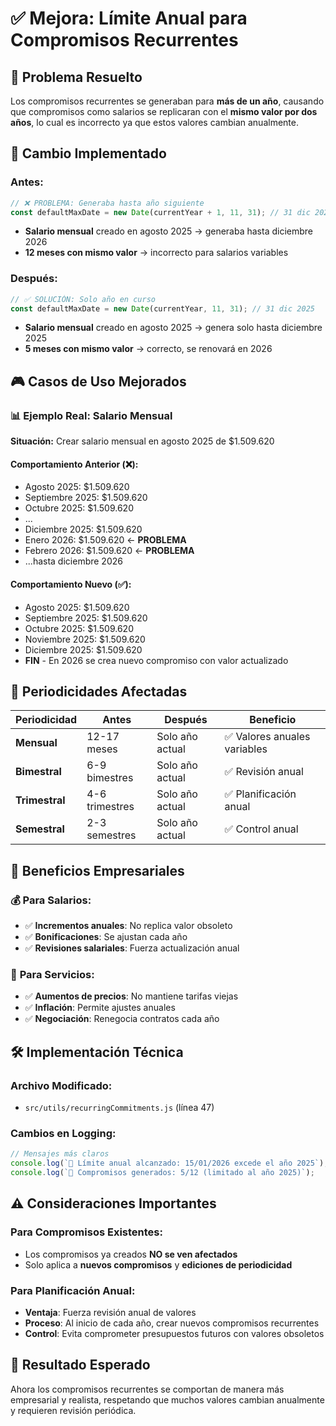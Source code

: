 # ✅ Mejora: Límite Anual para Compromisos Recurrentes

## 🎯 **Problema Resuelto**
Los compromisos recurrentes se generaban para **más de un año**, causando que compromisos como salarios se replicaran con el **mismo valor por dos años**, lo cual es incorrecto ya que estos valores cambian anualmente.

## 📅 **Cambio Implementado**

### **Antes:**
```javascript
// ❌ PROBLEMA: Generaba hasta año siguiente
const defaultMaxDate = new Date(currentYear + 1, 11, 31); // 31 dic 2026
```
- **Salario mensual** creado en agosto 2025 → generaba hasta diciembre 2026
- **12 meses con mismo valor** → incorrecto para salarios variables

### **Después:**
```javascript
// ✅ SOLUCIÓN: Solo año en curso
const defaultMaxDate = new Date(currentYear, 11, 31); // 31 dic 2025
```
- **Salario mensual** creado en agosto 2025 → genera solo hasta diciembre 2025
- **5 meses con mismo valor** → correcto, se renovará en 2026

## 🎮 **Casos de Uso Mejorados**

### 📊 **Ejemplo Real: Salario Mensual**
**Situación:** Crear salario mensual en agosto 2025 de $1.509.620

#### **Comportamiento Anterior (❌):**
- Agosto 2025: $1.509.620
- Septiembre 2025: $1.509.620  
- Octubre 2025: $1.509.620
- ...
- Diciembre 2025: $1.509.620
- Enero 2026: $1.509.620 ← **PROBLEMA**
- Febrero 2026: $1.509.620 ← **PROBLEMA**
- ...hasta diciembre 2026

#### **Comportamiento Nuevo (✅):**
- Agosto 2025: $1.509.620
- Septiembre 2025: $1.509.620
- Octubre 2025: $1.509.620
- Noviembre 2025: $1.509.620
- Diciembre 2025: $1.509.620
- **FIN** - En 2026 se crea nuevo compromiso con valor actualizado

## 🔄 **Periodicidades Afectadas**

| Periodicidad | Antes | Después | Beneficio |
|--------------|-------|---------|-----------|
| **Mensual** | 12-17 meses | Solo año actual | ✅ Valores anuales variables |
| **Bimestral** | 6-9 bimestres | Solo año actual | ✅ Revisión anual |
| **Trimestral** | 4-6 trimestres | Solo año actual | ✅ Planificación anual |
| **Semestral** | 2-3 semestres | Solo año actual | ✅ Control anual |

## 🎯 **Beneficios Empresariales**

### 💰 **Para Salarios:**
- ✅ **Incrementos anuales**: No replica valor obsoleto
- ✅ **Bonificaciones**: Se ajustan cada año
- ✅ **Revisiones salariales**: Fuerza actualización anual

### 🏢 **Para Servicios:**
- ✅ **Aumentos de precios**: No mantiene tarifas viejas
- ✅ **Inflación**: Permite ajustes anuales
- ✅ **Negociación**: Renegocia contratos cada año

## 🛠️ **Implementación Técnica**

### **Archivo Modificado:**
- `src/utils/recurringCommitments.js` (línea 47)

### **Cambios en Logging:**
```javascript
// Mensajes más claros
console.log(`📅 Límite anual alcanzado: 15/01/2026 excede el año 2025`);
console.log(`📅 Compromisos generados: 5/12 (limitado al año 2025)`);
```

## ⚠️ **Consideraciones Importantes**

### **Para Compromisos Existentes:**
- Los compromisos ya creados **NO se ven afectados**
- Solo aplica a **nuevos compromisos** y **ediciones de periodicidad**

### **Para Planificación Anual:**
- **Ventaja**: Fuerza revisión anual de valores
- **Proceso**: Al inicio de cada año, crear nuevos compromisos recurrentes
- **Control**: Evita comprometer presupuestos futuros con valores obsoletos

## 🚀 **Resultado Esperado**
Ahora los compromisos recurrentes se comportan de manera más empresarial y realista, respetando que muchos valores cambian anualmente y requieren revisión periódica.
